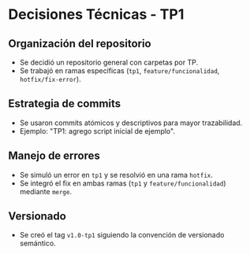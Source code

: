 # Decisiones Técnicas - TP1

## Organización del repositorio
- Se decidió un repositorio general con carpetas por TP.
- Se trabajó en ramas específicas (`tp1`, `feature/funcionalidad`, `hotfix/fix-error`).

## Estrategia de commits
- Se usaron commits atómicos y descriptivos para mayor trazabilidad.
- Ejemplo: "TP1: agrego script inicial de ejemplo".

## Manejo de errores
- Se simuló un error en `tp1` y se resolvió en una rama `hotfix`.
- Se integró el fix en ambas ramas (`tp1` y `feature/funcionalidad`) mediante `merge`.

## Versionado
- Se creó el tag `v1.0-tp1` siguiendo la convención de versionado semántico.
